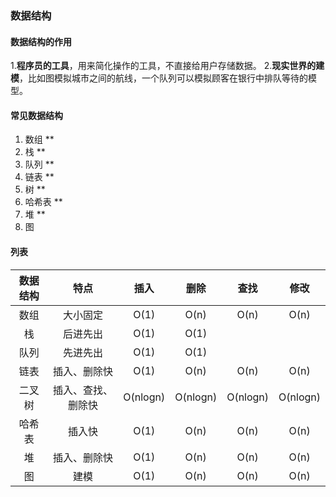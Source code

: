 ### 数据结构

#### 数据结构的作用

1.**程序员的工具**，用来简化操作的工具，不直接给用户存储数据。 2.**现实世界的建模**，比如图模拟城市之间的航线，一个队列可以模拟顾客在银行中排队等待的模型。

#### 常见数据结构

1. 数组 \*\*
2. 栈 \*\*
3. 队列 \*\*
4. 链表 \*\*
5. 树 \*\*
6. 哈希表 \*\*
7. 堆 \*\*
8. 图

#### 列表

| 数据结构 |   特点   | 插入 | 删除 | 查找 | 修改 |
| :------: | :------: | :--: | :--: | :--: | :--: |
|   数组   | 大小固定 | O(1) | O(n) | O(n) | O(n) |
|   栈   | 后进先出 | O(1) | O(1) |  | |
|   队列   | 先进先出 | O(1) | O(1) |  | |
|   链表   | 插入、删除快  | O(1) | O(n) | O(n) | O(n)|
|   二叉树   | 插入、查找、删除快 | O(nlogn) | O(nlogn) | O(nlogn) |O(nlogn)|
|   哈希表   | 插入快 | O(1) | O(n) | O(n) | O(n) |
|   堆  |  插入、删除快 | O(1) | O(n) | O(n) | O(n) | 未完成
|   图   | 建模  | O(1) | O(n) | O(n) | O(n) | 未完成

